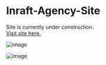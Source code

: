 # Inraft-Agency-Site
Site is currently under construction. <br>
<a href="https://inraft.com">Visit site here.</a>


![image](https://user-images.githubusercontent.com/37941642/188210323-ba194b19-5bfc-423e-8943-bb3bd24b2e8e.png)

![image](https://user-images.githubusercontent.com/37941642/188210368-714ec683-16d3-4452-b15e-852fae8e5c5f.png)
